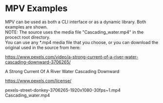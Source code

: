 # MPV Examples

MPV can be used as both a CLI interface or as a dynamic library. Both examples are shown.  
NOTE: The source uses the media file "Cascading_water.mp4" in the procect root directory.  
You can use any *.mp4 media file that you choose, or you can download the original used in the source from here:  

https://www.pexels.com/video/a-strong-current-of-a-river-water-cascading-downward-3706265/  

A Strong Current Of A River Water Cascading Downward  

https://www.pexels.com/license/  


pexels-street-donkey-3706265-1920x1080-30fps~1.mp4  
Cascading_water.mp4  

